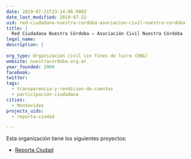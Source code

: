 ```yaml
---
date: 2019-07-21T23:14:06.000Z
date_last_modified: 2019-07-22
uid: red-ciudadana-nuestra-cordoba-asociacion-civil-nuestra-cordoba
title: |
  Red Ciudadana Nuestra Córdoba – Asociación Civil Nuestra Córdoba
legal_name: 
description: |
  
org_type: Organización civil sin fines de lucro (ONG)
website: nuestracordoba.org.ar
year_founded: 2009
facebook: 
twitter: 
tags:
  - transparencia-y-rendicion-de-cuentas
  - participación-ciudadana
cities: 
  - Montevideo
projects_uids:
  - reporta-ciudad

---
```


Esta organización tiene los siguientes proyectos:

- [Reporta Ciudad](/proyectos/reporta-ciudad)
